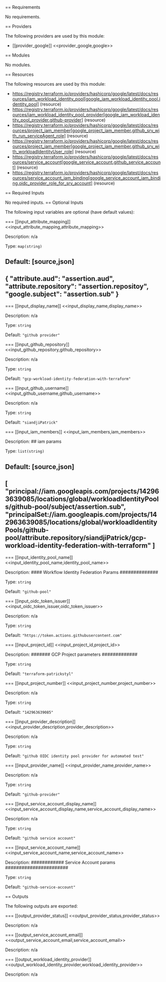 == Requirements

No requirements.

== Providers

The following providers are used by this module:

- [[provider_google]] <<provider_google,google>>

== Modules

No modules.

== Resources

The following resources are used by this module:

- https://registry.terraform.io/providers/hashicorp/google/latest/docs/resources/iam_workload_identity_pool[google_iam_workload_identity_pool.identity_pool] (resource)
- https://registry.terraform.io/providers/hashicorp/google/latest/docs/resources/iam_workload_identity_pool_provider[google_iam_workload_identity_pool_provider.github-provider] (resource)
- https://registry.terraform.io/providers/hashicorp/google/latest/docs/resources/project_iam_member[google_project_iam_member.github_srv_with_run_serviceAgent_role] (resource)
- https://registry.terraform.io/providers/hashicorp/google/latest/docs/resources/project_iam_member[google_project_iam_member.github_srv_with_workloadIdentityUser_role] (resource)
- https://registry.terraform.io/providers/hashicorp/google/latest/docs/resources/service_account[google_service_account.github_service_account] (resource)
- https://registry.terraform.io/providers/hashicorp/google/latest/docs/resources/service_account_iam_binding[google_service_account_iam_binding.oidc_provider_role_for_srv_account] (resource)

== Required Inputs

No required inputs.
== Optional Inputs

The following input variables are optional (have default values):

=== [[input_attribute_mapping]] <<input_attribute_mapping,attribute_mapping>>

Description: n/a

Type: `map(string)`

Default:
[source,json]
----
{
  "attribute.aud": "assertion.aud",
  "attribute.repository": "assertion.repositoy",
  "google.subject": "assertion.sub"
}
----

=== [[input_display_name]] <<input_display_name,display_name>>

Description: n/a

Type: `string`

Default: `"github provider"`

=== [[input_github_repository]] <<input_github_repository,github_repository>>

Description: n/a

Type: `string`

Default: `"gcp-workload-identity-federation-with-terraform"`

=== [[input_github_username]] <<input_github_username,github_username>>

Description: n/a

Type: `string`

Default: `"siandjiPatrick"`

=== [[input_iam_members]] <<input_iam_members,iam_members>>

Description: ## iam params

Type: `list(string)`

Default:
[source,json]
----
[
  "principal://iam.googleapis.com/projects/142963639085/locations/global/workloadIdentityPools/github-pool/subject/assertion.sub",
  "principalSet://iam.googleapis.com/projects/142963639085/locations/global/workloadIdentityPools/github-pool/attribute.repository/siandjiPatrick/gcp-workload-identity-federation-with-terraform"
]
----

=== [[input_identity_pool_name]] <<input_identity_pool_name,identity_pool_name>>

Description: #### Workflow Identity Federation Params ##############

Type: `string`

Default: `"github-pool"`

=== [[input_oidc_token_issuer]] <<input_oidc_token_issuer,oidc_token_issuer>>

Description: n/a

Type: `string`

Default: `"https://token.actions.githubusercontent.com"`

=== [[input_project_id]] <<input_project_id,project_id>>

Description: ####### GCP Project parameters #############

Type: `string`

Default: `"terraform-patrickstyl"`

=== [[input_project_number]] <<input_project_number,project_number>>

Description: n/a

Type: `string`

Default: `"142963639085"`

=== [[input_provider_description]] <<input_provider_description,provider_description>>

Description: n/a

Type: `string`

Default: `"github OIDC identity pool provider for automated test"`

=== [[input_provider_name]] <<input_provider_name,provider_name>>

Description: n/a

Type: `string`

Default: `"github-provider"`

=== [[input_service_account_display_name]] <<input_service_account_display_name,service_account_display_name>>

Description: n/a

Type: `string`

Default: `"github service account"`

=== [[input_service_account_name]] <<input_service_account_name,service_account_name>>

Description: ############  Service Account params  #######################

Type: `string`

Default: `"github-service-account"`

== Outputs

The following outputs are exported:

=== [[output_provider_status]] <<output_provider_status,provider_status>>

Description: n/a

=== [[output_service_account_email]] <<output_service_account_email,service_account_email>>

Description: n/a

=== [[output_workload_identity_provider]] <<output_workload_identity_provider,workload_identity_provider>>

Description: n/a
